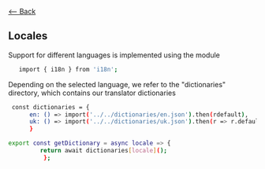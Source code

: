 [<-- Back](./README.md)

## Locales

Support for different languages is implemented using the module

```bash
   import { i18n } from 'i18n';
```

Depending on the selected language, we refer to the "dictionaries" directory,
which contains our translator dictionaries

```bash
 const dictionaries = {
      en: () => import('../../dictionaries/en.json').then(rdefault),
      uk: () => import('../../dictionaries/uk.json').then(r => r.default),
      }

export const getDictionary = async locale => {
         return await dictionaries[locale]();
          };
```
